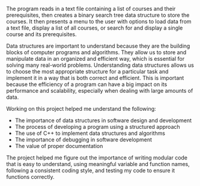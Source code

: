 The program reads in a text file containing a list of courses and their prerequisites, then creates a binary search tree data structure to store the courses. It then presents a menu to the user with options to load data from a text file, display a list of all courses, or search for and display a single course and its prerequisites.

Data structures are important to understand because they are the building blocks of computer programs and algorithms. They allow us to store and manipulate data in an organized and efficient way, which is essential for solving many real-world problems.
Understanding data structures allows us to choose the most appropriate structure for a particular task and implement it in a way that is both correct and efficient. This is important because the efficiency of a program can have a big impact on its performance and scalability, especially when dealing with large amounts of data.

Working on this project helped me understand the following:
 - The importance of data structures in software design and development
 - The process of developing a program using a structured approach
 - The use of C++ to implement data structures and algorithms
 - The importance of debugging in software development
 - The value of proper documentation

  The project helped me figure out the importance of writing modular code that is easy to understand, using meaningful variable and function names, following a consistent coding style, and testing my code to ensure it functions correctly. 
